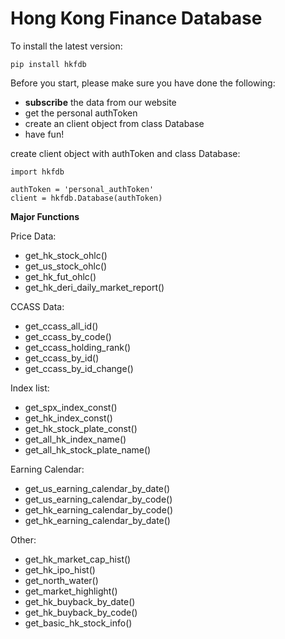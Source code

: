 # Hong Kong Finance Database

To install the latest version:
```
pip install hkfdb
```

Before you start, please make sure you have done the following:
* **subscribe** the data from our website
* get the personal authToken 
* create an client object from class Database
* have fun!

create client object with authToken and class Database:
```
import hkfdb

authToken = 'personal_authToken'
client = hkfdb.Database(authToken)
```

**Major Functions**

Price Data:
* get_hk_stock_ohlc() 
* get_us_stock_ohlc()
* get_hk_fut_ohlc()
* get_hk_deri_daily_market_report()

CCASS Data:
* get_ccass_all_id()
* get_ccass_by_code()
* get_ccass_holding_rank()
* get_ccass_by_id()
* get_ccass_by_id_change()

Index list:
* get_spx_index_const()
* get_hk_index_const()
* get_hk_stock_plate_const()
* get_all_hk_index_name()
* get_all_hk_stock_plate_name()

Earning Calendar:
* get_us_earning_calendar_by_date()
* get_us_earning_calendar_by_code()
* get_hk_earning_calendar_by_code()
* get_hk_earning_calendar_by_date()

Other:
* get_hk_market_cap_hist()
* get_hk_ipo_hist()
* get_north_water()
* get_market_highlight()
* get_hk_buyback_by_date()
* get_hk_buyback_by_code()
* get_basic_hk_stock_info()
